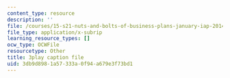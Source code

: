 ```yaml
---
content_type: resource
description: ''
file: /courses/15-s21-nuts-and-bolts-of-business-plans-january-iap-2014/3db9d8981a57333a0f94a679e3f73bd1_Lau7bwQAWr4.srt
file_type: application/x-subrip
learning_resource_types: []
ocw_type: OCWFile
resourcetype: Other
title: 3play caption file
uid: 3db9d898-1a57-333a-0f94-a679e3f73bd1
---
```

